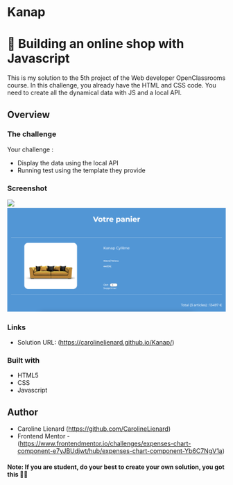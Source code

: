 # Kanap
# 🛒 Building an online shop with Javascript

This is my solution to the 5th project of the Web developer OpenClassrooms course. In this challenge, you already have the HTML and CSS code. You need to create all the dynamical data with JS and a local API.

## Overview

### The challenge

Your challenge :

- Display the data using the local API
- Running test using the template they provide

### Screenshot

![](front/images/project.png)
![](front/images/project2.png)


### Links

- Solution URL: (https://carolinelienard.github.io/Kanap/)

### Built with

- HTML5
- CSS
- Javascript

## Author

- Caroline Lienard (https://github.com/CarolineLienard)
- Frontend Mentor - (https://www.frontendmentor.io/challenges/expenses-chart-component-e7yJBUdjwt/hub/expenses-chart-component-Yb6C7NgV1a)

#### Note: If you are student, do your best to create your own solution, you got this 👍🏻
